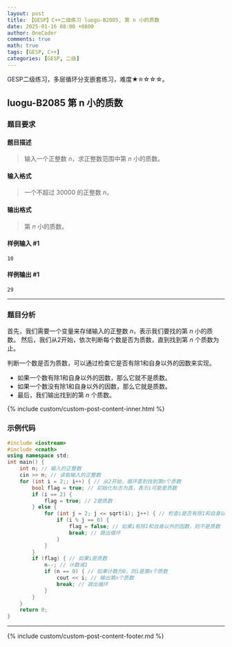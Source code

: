 ```yaml
---
layout: post
title: 【GESP】C++二级练习 luogu-B2085, 第 n 小的质数
date: 2025-01-16 08:00 +0800
author: OneCoder
comments: true
math: true
tags: [GESP, C++]
categories: [GESP, 二级]
---
```

GESP二级练习，多层循环分支嵌套练习，难度★✮☆☆☆。

<!--more-->

## luogu-B2085 第 n 小的质数

### 题目要求

#### 题目描述

>输入一个正整数 $n$，求正整数范围中第 $n$ 小的质数。

#### 输入格式

>一个不超过 $30000$ 的正整数 $n$。

#### 输出格式

>第 $n$ 小的质数。

#### 样例输入 #1

```console
10
```

#### 样例输出 #1

```console
29
```

---

### 题目分析

首先，我们需要一个变量来存储输入的正整数 $n$，表示我们要找的第 $n$ 小的质数。
然后，我们从2开始，依次判断每个数是否为质数，直到找到第 $n$ 个质数为止。

判断一个数是否为质数，可以通过检查它是否有除1和自身以外的因数来实现。

- 如果一个数有除1和自身以外的因数，那么它就不是质数。
- 如果一个数没有除1和自身以外的因数，那么它就是质数。
- 最后，我们输出找到的第 $n$ 个质数。

{% include custom/custom-post-content-inner.html %}

### 示例代码

```cpp
#include <iostream>
#include <cmath>
using namespace std;
int main() {
    int n; // 输入的正整数
    cin >> n; // 读取输入的正整数
    for (int i = 2;; i++) { // 从2开始，循环直到找到第n个质数
        bool flag = true; // 初始化标志为真，表示i可能是质数
        if (i == 2) {
            flag = true; // 2是质数
        } else {
            for (int j = 2; j <= sqrt(i); j++) { // 检查i是否有除1和自身以外的因数
                if (i % j == 0) {
                    flag = false; // 如果i有除1和自身以外的因数，则不是质数
                    break; // 跳出循环
                }
            }
        }
        if (flag) { // 如果i是质数
            n--; // 计数减1
            if (n == 0) { // 如果计数为0，则i是第n个质数
                cout << i; // 输出第n个质数
                break; // 跳出循环
            }
        }
    }
    return 0;
}
```

---

{% include custom/custom-post-content-footer.md %}
